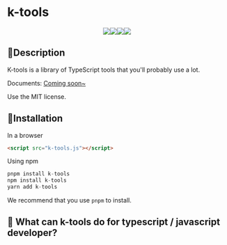 # k-tools

<div style="display: flex; justify-content: center; flex-wrap: wrap;">

<img src="https://img.shields.io/badge/language-typescript-%232980b9" />

<img src="https://img.shields.io/badge/cn-%E7%AE%80%E4%BD%93%E4%B8%AD%E6%96%87-%23e74c3c" />

<img src="https://img.shields.io/badge/en-english-%238e44ad" />

<img src="https://img.shields.io/badge/license-MIT-green" />

</div>

## 📌Description

K-tools is a library of TypeScript tools that you'll probably use a lot.

Documents: <a href="#">Coming soon~</a>

Use the MIT license.

## 🎠Installation

In a browser

```html
<script src="k-tools.js"></script>
```

Using npm

```javascript
pnpm install k-tools
npm install k-tools
yarn add k-tools
```

We recommend that you use `pnpm` to install.

## 📜 What can k-tools do for typescript / javascript developer?
